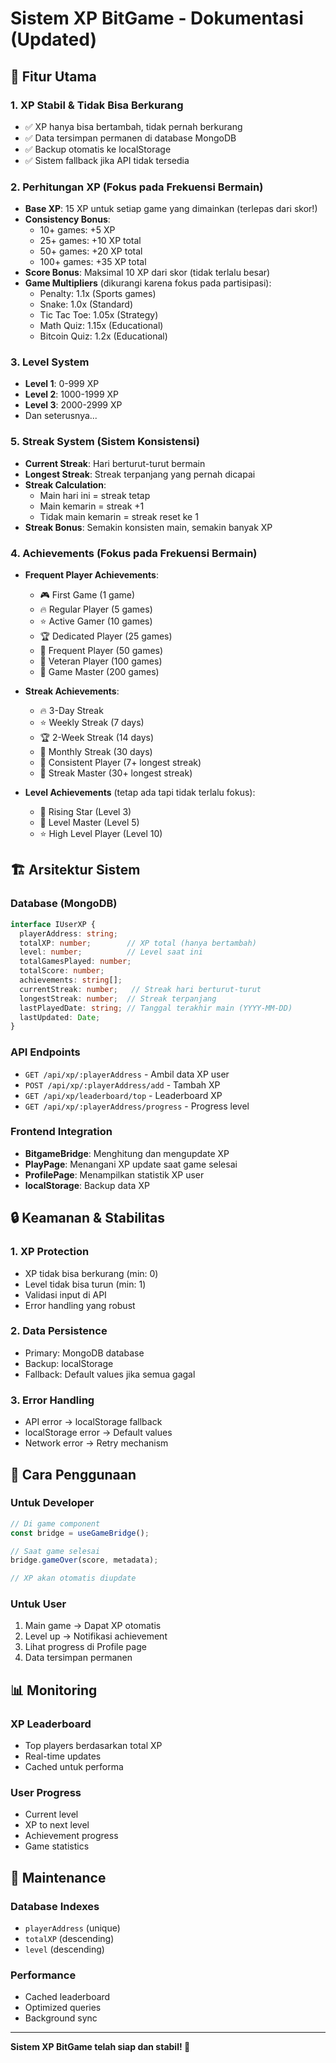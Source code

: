 # Sistem XP BitGame - Dokumentasi (Updated)

## 🎯 **Fitur Utama**

### **1. XP Stabil & Tidak Bisa Berkurang**
- ✅ XP hanya bisa bertambah, tidak pernah berkurang
- ✅ Data tersimpan permanen di database MongoDB
- ✅ Backup otomatis ke localStorage
- ✅ Sistem fallback jika API tidak tersedia

### **2. Perhitungan XP (Fokus pada Frekuensi Bermain)**
- **Base XP**: 15 XP untuk setiap game yang dimainkan (terlepas dari skor!)
- **Consistency Bonus**: 
  - 10+ games: +5 XP
  - 25+ games: +10 XP total
  - 50+ games: +20 XP total
  - 100+ games: +35 XP total
- **Score Bonus**: Maksimal 10 XP dari skor (tidak terlalu besar)
- **Game Multipliers** (dikurangi karena fokus pada partisipasi):
  - Penalty: 1.1x (Sports games)
  - Snake: 1.0x (Standard)
  - Tic Tac Toe: 1.05x (Strategy)
  - Math Quiz: 1.15x (Educational)
  - Bitcoin Quiz: 1.2x (Educational)

### **3. Level System**
- **Level 1**: 0-999 XP
- **Level 2**: 1000-1999 XP
- **Level 3**: 2000-2999 XP
- Dan seterusnya...

### **5. Streak System (Sistem Konsistensi)**
- **Current Streak**: Hari berturut-turut bermain
- **Longest Streak**: Streak terpanjang yang pernah dicapai
- **Streak Calculation**: 
  - Main hari ini = streak tetap
  - Main kemarin = streak +1
  - Tidak main kemarin = streak reset ke 1
- **Streak Bonus**: Semakin konsisten main, semakin banyak XP

### **4. Achievements (Fokus pada Frekuensi Bermain)**
- **Frequent Player Achievements**:
  - 🎮 First Game (1 game)
  - 🔥 Regular Player (5 games)
  - ⭐ Active Gamer (10 games)
  - 🏆 Dedicated Player (25 games)
  - 🎯 Frequent Player (50 games)
  - 🏅 Veteran Player (100 games)
  - 👑 Game Master (200 games)

- **Streak Achievements**:
  - 🔥 3-Day Streak
  - ⭐ Weekly Streak (7 days)
  - 🏆 2-Week Streak (14 days)
  - 👑 Monthly Streak (30 days)
  - 📅 Consistent Player (7+ longest streak)
  - 🎯 Streak Master (30+ longest streak)

- **Level Achievements** (tetap ada tapi tidak terlalu fokus):
  - 🌟 Rising Star (Level 3)
  - 💫 Level Master (Level 5)
  - ⭐ High Level Player (Level 10)

## 🏗️ **Arsitektur Sistem**

### **Database (MongoDB)**
```typescript
interface IUserXP {
  playerAddress: string;
  totalXP: number;        // XP total (hanya bertambah)
  level: number;          // Level saat ini
  totalGamesPlayed: number;
  totalScore: number;
  achievements: string[];
  currentStreak: number;   // Streak hari berturut-turut
  longestStreak: number;  // Streak terpanjang
  lastPlayedDate: string; // Tanggal terakhir main (YYYY-MM-DD)
  lastUpdated: Date;
}
```

### **API Endpoints**
- `GET /api/xp/:playerAddress` - Ambil data XP user
- `POST /api/xp/:playerAddress/add` - Tambah XP
- `GET /api/xp/leaderboard/top` - Leaderboard XP
- `GET /api/xp/:playerAddress/progress` - Progress level

### **Frontend Integration**
- **BitgameBridge**: Menghitung dan mengupdate XP
- **PlayPage**: Menangani XP update saat game selesai
- **ProfilePage**: Menampilkan statistik XP user
- **localStorage**: Backup data XP

## 🔒 **Keamanan & Stabilitas**

### **1. XP Protection**
- XP tidak bisa berkurang (min: 0)
- Level tidak bisa turun (min: 1)
- Validasi input di API
- Error handling yang robust

### **2. Data Persistence**
- Primary: MongoDB database
- Backup: localStorage
- Fallback: Default values jika semua gagal

### **3. Error Handling**
- API error → localStorage fallback
- localStorage error → Default values
- Network error → Retry mechanism

## 🚀 **Cara Penggunaan**

### **Untuk Developer**
```typescript
// Di game component
const bridge = useGameBridge();

// Saat game selesai
bridge.gameOver(score, metadata);

// XP akan otomatis diupdate
```

### **Untuk User**
1. Main game → Dapat XP otomatis
2. Level up → Notifikasi achievement
3. Lihat progress di Profile page
4. Data tersimpan permanen

## 📊 **Monitoring**

### **XP Leaderboard**
- Top players berdasarkan total XP
- Real-time updates
- Cached untuk performa

### **User Progress**
- Current level
- XP to next level
- Achievement progress
- Game statistics

## 🔧 **Maintenance**

### **Database Indexes**
- `playerAddress` (unique)
- `totalXP` (descending)
- `level` (descending)

### **Performance**
- Cached leaderboard
- Optimized queries
- Background sync

---

**Sistem XP BitGame telah siap dan stabil! 🎉**
